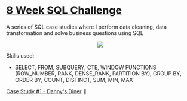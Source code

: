# [8 Week SQL Challenge](https://8weeksqlchallenge.com/getting-started/)

A series of SQL case studies where I perform data cleaning, data transformation and solve business questions using SQL

<p align="center">
  <img src=https://user-images.githubusercontent.com/72626506/137976082-3de2b3c8-3931-4510-a5c6-e022f42b60a7.png>
</p>

Skills used: 
- SELECT, FROM, SUBQUERY, CTE, WINDOW FUNCTIONS (ROW_NUMBER, RANK, DENSE_RANK, PARTITION BY), GROUP BY, ORDER BY, COUNT, DISTINCT, SUM, MIN, MAX

[ Case Study #1 - Danny's Diner](https://github.com/sebachiara88/8-Week-SQL-Challenge/tree/main/Case%20Study%20%231%20-%20Danny's%20Diner) 🍣

